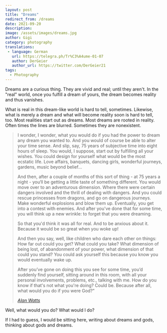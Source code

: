 ```yaml
---
layout: post
title: "Dreams"
redirect_from: /dreams
date: 2021-09-20
description:
image: /assets/images/dreams.jpg
author: Gigi
category: photography
translations:
 - language: German
   url: https://telegra.ph/Tr%C3%A4ume-01-07
   author: DerGeier
   author_url: https://twitter.com/DerGeier21
tags:
  - Photography
---
```


Dreams are a curious thing. They are vivid and real; until they aren't. In the "real" world, once you fulfill a dream of yours, the dream becomes reality and thus vanishes.

What is real in this dream-like world is hard to tell, sometimes. Likewise, what is merely a dream and what will become reality soon is hard to tell, too. Most realities start out as dreams. Most dreams are rooted in reality. Often times the lines are blurred. Sometimes they are nonexistent.

> I wonder, I wonder, what you would do if you had the power to dream any dream you wanted to. And you would of course be able to alter your time sense. And slip, say, 75 years of subjective time into eight hours of sleep. You would, I suppose, start out by fulfilling all your wishes. You could design for yourself what would be the most ecstatic life. Love affairs, banquets, dancing girls, wonderful journeys, gardens, music beyond belief...
>
> And then, after a couple of months of this sort of thing - at 75 years a night - you‘ll be getting a little taste of something different. You would move over to an adventurous dimension. Where there were certain dangers involved and the thrill of dealing with dangers. And you could rescue princesses from dragons, and go on dangerous journeys.
> Make wonderful explosions and blow them up. Eventually, you get into a contest with enemies. And after you've done that for some time, you will think up a new wrinkle: to forget that you were dreaming.
>
> So that you'd think it was all for real. And to be anxious about it. Because it would be so great when you woke up!
>
> And then you say, well, like children who dare each other on things: How far out could you get? What could you take? What dimension of being lost, of abandonment of your power, what dimension of that could you stand? You could ask yourself this because you know you would eventually wake up.
>
> After you’ve gone on doing this you see for some time, you’d suddenly find yourself, sitting around in this room, with all your
> personal involvements, problems, etc., talking with me. How do you know if that's not what you're doing? Could be. Because after all, what would you do if you were God?"
>
> <cite>[Alan Watts]</cite>

Well, what would you do? What would I do?

If I had to guess, I would be sitting here, writing about dreams and gods, thinking about gods and dreams.

[Alan Watts]: https://youtu.be/GK72U02TUsI
